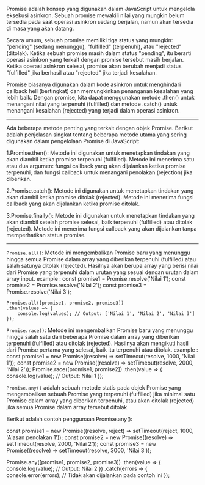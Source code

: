 Promise adalah konsep yang digunakan dalam JavaScript untuk mengelola eksekusi asinkron. Sebuah promise mewakili nilai yang mungkin belum tersedia pada saat operasi asinkron sedang berjalan, namun akan tersedia di masa yang akan datang.

Secara umum, sebuah promise memiliki tiga status yang mungkin: "pending" (sedang menunggu), "fulfilled" (terpenuhi), atau "rejected" (ditolak). Ketika sebuah promise masih dalam status "pending", itu berarti operasi asinkron yang terkait dengan promise tersebut masih berjalan. Ketika operasi asinkron selesai, promise akan berubah menjadi status "fulfilled" jika berhasil atau "rejected" jika terjadi kesalahan.

Promise biasanya digunakan dalam kode asinkron untuk menghindari callback hell (bertingkat) dan memungkinkan penanganan kesalahan yang lebih baik. Dengan promise, kita dapat menggunakan metode .then() untuk menangani nilai yang terpenuhi (fulfilled) dan metode .catch() untuk menangani kesalahan (rejected) yang terjadi dalam operasi asinkron.

----------------------------------------------------------------

Ada beberapa metode penting yang terkait dengan objek Promise. Berikut adalah penjelasan singkat tentang beberapa metode utama yang sering digunakan dalam pengelolaan Promise di JavaScript:

1.Promise.then(): Metode ini digunakan untuk menetapkan tindakan yang akan diambil ketika promise terpenuhi (fulfilled). Metode ini menerima satu atau dua argumen: fungsi callback yang akan dijalankan ketika promise terpenuhi, dan fungsi callback untuk menangani penolakan (rejection) jika diberikan.

2.Promise.catch(): Metode ini digunakan untuk menetapkan tindakan yang akan diambil ketika promise ditolak (rejected). Metode ini menerima fungsi callback yang akan dijalankan ketika promise ditolak.

3.Promise.finally(): Metode ini digunakan untuk menetapkan tindakan yang akan diambil setelah promise selesai, baik terpenuhi (fulfilled) atau ditolak (rejected). Metode ini menerima fungsi callback yang akan dijalankan tanpa memperhatikan status promise.

----------------------------------------------------------------

`Promise.all()`: Metode ini mengembalikan Promise baru yang menunggu hingga semua Promise dalam array yang diberikan terpenuhi (fulfilled) atau salah satunya ditolak (rejected). Hasilnya akan berupa array yang berisi nilai dari Promise yang terpenuhi dalam urutan yang sesuai dengan urutan dalam array input.
example : 
    const promise1 = Promise.resolve('Nilai 1');
    const promise2 = Promise.resolve('Nilai 2');
    const promise3 = Promise.resolve('Nilai 3');

    Promise.all([promise1, promise2, promise3])
    .then(values => {
        console.log(values); // Output: ['Nilai 1', 'Nilai 2', 'Nilai 3']
    }); 


`Promise.race()`: Metode ini mengembalikan Promise baru yang menunggu hingga salah satu dari beberapa Promise dalam array yang diberikan terpenuhi (fulfilled) atau ditolak (rejected). Hasilnya akan mengikuti hasil dari Promise pertama yang selesai, baik itu terpenuhi atau ditolak.
example : 
    const promise1 = new Promise((resolve) => setTimeout(resolve, 1000, 'Nilai 1'));
    const promise2 = new Promise((resolve) => setTimeout(resolve, 2000, 'Nilai 2'));
    Promise.race([promise1, promise2])
    .then(value => {
        console.log(value); // Output: Nilai 1
    });



`Promise.any()` adalah sebuah metode statis pada objek Promise yang mengembalikan sebuah Promise yang terpenuhi (fulfilled) jika minimal satu Promise dalam array yang diberikan terpenuhi, atau akan ditolak (rejected) jika semua Promise dalam array tersebut ditolak.

Berikut adalah contoh penggunaan Promise.any():

const promise1 = new Promise((resolve, reject) => setTimeout(reject, 1000, 'Alasan penolakan 1'));
const promise2 = new Promise((resolve) => setTimeout(resolve, 2000, 'Nilai 2'));
const promise3 = new Promise((resolve) => setTimeout(resolve, 3000, 'Nilai 3'));

Promise.any([promise1, promise2, promise3])
  .then(value => {
    console.log(value); // Output: Nilai 2
  })
  .catch(errors => {
    console.error(errors); // Tidak akan dijalankan pada contoh ini
  });


